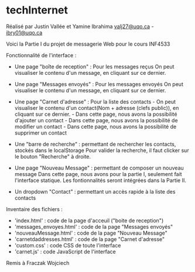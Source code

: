 # techInternet
Réalisé par Justin Vallée et Yamine Ibrahima
            valj27@uqo.ca  -  ibry01@uqo.ca
            
Voici la Partie I du projet de messagerie Web pour le cours INF4533

Fonctionnalité de l'interface :
  - Une page "boîte de reception" : Pour les messages reçus
          On peut visualiser le contenu d'un message, en cliquant sur ce dernier.
          
  - Une page "Messages envoyés" : Pour les messages envoyés
          On peut visualiser le contenu d'un message, en cliquant sur ce dernier.
          
  - Une page "Carnet d'adresse" : Pour la liste des contacts
        - On peut visualiser le contenu d'un contact(Nom + adresse (clefs public)), en cliquant sur ce dernier.
        - Dans cette page, nous avons la possibilité d'ajouter un contact
        - Dans cette page, nous avons la possibilité de modifier un contact
        - Dans cette page, nous avons la possibilité de supprimer un contact

  - Une "barre de recherche" : permettant de rechercher les contacts, stockés dans le localStorage
         Pour valider la recherche, il faut clicker sur le bouton "Recherche" à droite.
         
  - Une page "Nouveau Message" : permettant de composer un nouveau message
         Dans cette page, nous avons pour la partie I, seulement fait l'interface statique.
         Les fontionnalités seront intégrées dans la Partie II.
         
  - Un dropdown "Contact" : permettant un accès rapide à la liste des contacts


Inventaire des fichiers :
  - 'index.html' : code de la page d'acceuil ("boite de reception")
  - 'messages_envoyes.html' : code de la page "Messages envoyés"
  - 'nouveauMessage.html' : code de la page "Nouveau Message"
  - 'carnetdaddresses.html' : code de la page "Carnet d'adresse"
  - 'custom.css' : code CSS de toute l'interface
  - 'carnet.js' : code JavaScript de l'interface
           

Remis à Fraczak Wojciech 
